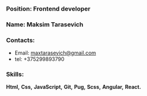 ### Position: Frontend developer
### Name: Maksim Tarasevich
### Contacts:
* Email: maxtarasevich@gmail.com
* tel: +375299893790
### Skills: 
 **Html,**
 **Css,**
 **JavaScript,**
 **Git,**
 **Pug,**
 **Scss,**
 **Angular,**
 **React.**